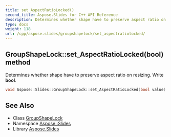 ```yaml
---
title: set_AspectRatioLocked()
second_title: Aspose.Slides for C++ API Reference
description: Determines whether shape have to preserve aspect ratio on resizing. Write bool.
type: docs
weight: 118
url: /cpp/aspose.slides/groupshapelock/set_aspectratiolocked/
---
```

## GroupShapeLock::set_AspectRatioLocked(bool) method


Determines whether shape have to preserve aspect ratio on resizing. Write **bool**.

```cpp
void Aspose::Slides::GroupShapeLock::set_AspectRatioLocked(bool value) override
```

## See Also

* Class [GroupShapeLock](./)
* Namespace [Aspose::Slides](../)
* Library [Aspose.Slides](../../)